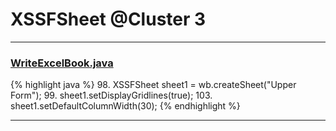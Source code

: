 # XSSFSheet @Cluster 3

***

### [WriteExcelBook.java](https://searchcode.com/codesearch/view/93053244/)
{% highlight java %}
98. XSSFSheet sheet1 = wb.createSheet("Upper Form");
99. sheet1.setDisplayGridlines(true);
103.   sheet1.setDefaultColumnWidth(30);
{% endhighlight %}

***

